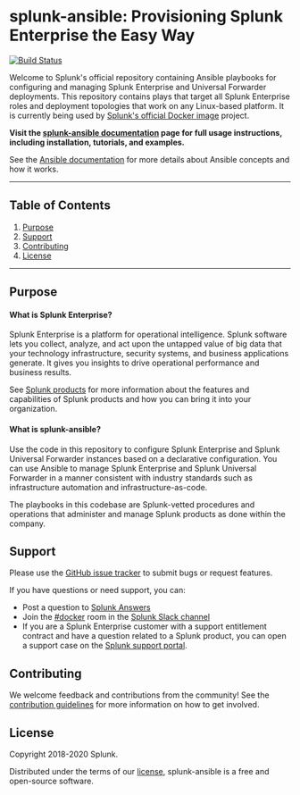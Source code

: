 # splunk-ansible: Provisioning Splunk Enterprise the Easy Way

[![Build Status](https://circleci.com/gh/splunk/splunk-ansible/tree/develop.svg?style=svg)](https://circleci.com/gh/splunk/splunk-ansible/tree/develop)

Welcome to Splunk's official repository containing Ansible playbooks for configuring and managing Splunk Enterprise and Universal Forwarder deployments. This repository contains plays that target all Splunk Enterprise roles and deployment topologies that work on any Linux-based platform. It is currently being used by [Splunk's official Docker image](https://github.com/splunk/docker-splunk) project.

**Visit the [splunk-ansible documentation](https://splunk.github.io/splunk-ansible/) page for full usage instructions, including installation, tutorials, and examples.**

See the [Ansible documentation](http://docs.ansible.com/) for more details about Ansible concepts and how it works.

----

## Table of Contents

1. [Purpose](#purpose)
1. [Support](#support)
1. [Contributing](#contributing)
1. [License](#license)

----

## Purpose

#### What is Splunk Enterprise?
Splunk Enterprise is a platform for operational intelligence. Splunk software lets you collect, analyze, and act upon the untapped value of big data that your technology infrastructure, security systems, and business applications generate. It gives you insights to drive operational performance and business results.

See [Splunk products](https://www.splunk.com/en_us/software.html) for more information about the features and capabilities of Splunk products and how you can bring it into your organization.

#### What is splunk-ansible?
Use the code in this repository to configure Splunk Enterprise and Splunk Universal Forwarder instances based on a declarative configuration. You can use Ansible to manage Splunk Enterprise and Splunk Universal Forwarder in a manner consistent with industry standards such as infrastructure automation and infrastructure-as-code.

The playbooks in this codebase are Splunk-vetted procedures and operations that administer and manage Splunk products as done within the company.

## Support
Please use the [GitHub issue tracker](https://github.com/splunk/splunk-ansible/issues) to submit bugs or request features.

If you have questions or need support, you can:
* Post a question to [Splunk Answers](http://answers.splunk.com)
* Join the [#docker](https://splunk-usergroups.slack.com/messages/C1RH09ERM/) room in the [Splunk Slack channel](http://splunk-usergroups.slack.com)
* If you are a Splunk Enterprise customer with a support entitlement contract and have a question related to a Splunk product, you can open a support case on the [Splunk support portal](https://www.splunk.com/en_us/support-and-services.html).

## Contributing
We welcome feedback and contributions from the community! See the [contribution guidelines](docs/CONTRIBUTING.md) for more information on how to get involved. 

## License
Copyright 2018-2020 Splunk.

Distributed under the terms of our [license](docs/LICENSE.md), splunk-ansible is a free and open-source software.
